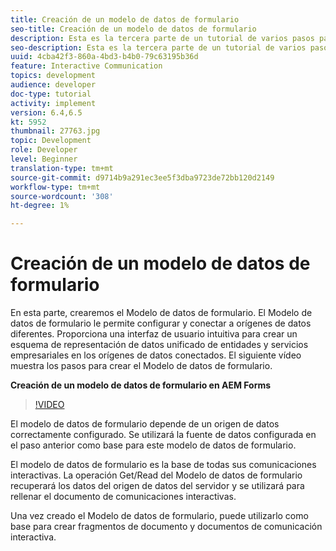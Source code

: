 ```yaml
---
title: Creación de un modelo de datos de formulario
seo-title: Creación de un modelo de datos de formulario
description: Esta es la tercera parte de un tutorial de varios pasos para crear su primer documento interactivo de comunicaciones. En esta parte, crearemos el Modelo de datos de formulario. El modelo de datos de formulario le permite configurar y conectar a distintos orígenes de datos. Proporciona una interfaz de usuario intuitiva para crear un esquema de representación de datos unificado de entidades y servicios empresariales en todos los orígenes de datos conectados. El siguiente vídeo recorre los pasos para crear el modelo de datos de formulario.
seo-description: Esta es la tercera parte de un tutorial de varios pasos para crear su primer documento interactivo de comunicaciones. En esta parte, crearemos el Modelo de datos de formulario. El Modelo de datos de formulario le permite configurar y conectar a orígenes de datos diferentes. Proporciona una interfaz de usuario intuitiva para crear un esquema de representación de datos unificado de entidades y servicios empresariales en los orígenes de datos conectados. El siguiente vídeo muestra los pasos para crear el Modelo de datos de formulario.
uuid: 4cba42f3-860a-4bd3-b4b0-79c63195b36d
feature: Interactive Communication
topics: development
audience: developer
doc-type: tutorial
activity: implement
version: 6.4,6.5
kt: 5952
thumbnail: 27763.jpg
topic: Development
role: Developer
level: Beginner
translation-type: tm+mt
source-git-commit: d9714b9a291ec3ee5f3dba9723de72bb120d2149
workflow-type: tm+mt
source-wordcount: '308'
ht-degree: 1%

---
```



# Creación de un modelo de datos de formulario

En esta parte, crearemos el Modelo de datos de formulario. El Modelo de datos de formulario le permite configurar y conectar a orígenes de datos diferentes. Proporciona una interfaz de usuario intuitiva para crear un esquema de representación de datos unificado de entidades y servicios empresariales en los orígenes de datos conectados. El siguiente vídeo muestra los pasos para crear el Modelo de datos de formulario.

**Creación de un modelo de datos de formulario en AEM Forms**

>[!VIDEO](https://video.tv.adobe.com/v/27763/?quality=9&learn=on)

El modelo de datos de formulario depende de un origen de datos correctamente configurado. Se utilizará la fuente de datos configurada en el paso anterior como base para este modelo de datos de formulario.

El modelo de datos de formulario es la base de todas sus comunicaciones interactivas. La operación Get/Read del Modelo de datos de formulario recuperará los datos del origen de datos del servidor y se utilizará para rellenar el documento de comunicaciones interactivas.

Una vez creado el Modelo de datos de formulario, puede utilizarlo como base para crear fragmentos de documento y documentos de comunicación interactiva.
